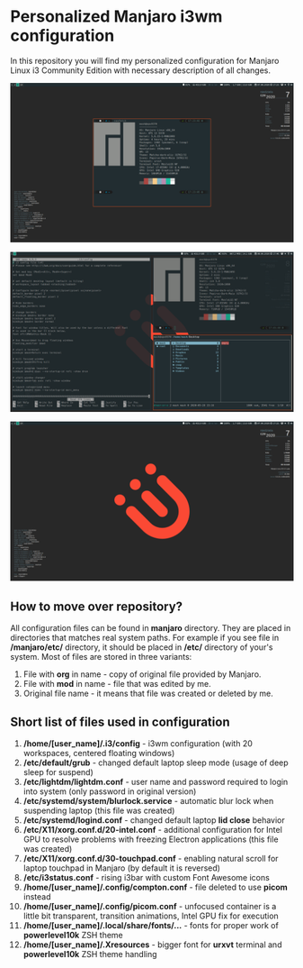 # Personalized Manjaro i3wm configuration

In this repository you will find my personalized configuration for Manjaro Linux i3 Community Edition with necessary description of all changes.

<p align="center">
    <img src="centered_container.png" />
</p>

<p align="center">
    <img src="terminals.png" />
</p>

<p align="center">
    <img src="desktop.png" />
</p>

## How to move over repository?

All configuration files can be found in **manjaro** directory. They are placed in directories that matches real system paths. For example if you see file in **/manjaro/etc/** directory, it should be placed in **/etc/** directory of your's system. Most of files are stored in three variants: 

1. File with **org** in name - copy of original file provided by Manjaro.
2. File with **mod** in name - file that was edited by me.
3. Original file name - it means that file was created or deleted by me.

## Short list of files used in configuration

1. **/home/[user_name]/.i3/config** - i3wm configuration (with 20 workspaces, centered floating windows)
2. **/etc/default/grub** - changed default laptop sleep mode (usage of deep sleep for suspend)
3. **/etc/lightdm/lightdm.conf** - user name and password required to login into system (only password in original version)
4. **/etc/systemd/system/blurlock.service** - automatic blur lock when suspending laptop (this file was created)
5. **/etc/systemd/logind.conf** - changed default laptop **lid close** behavior
6. **/etc/X11/xorg.conf.d/20-intel.conf** - additional configuration for Intel GPU to resolve problems with freezing Electron applications (this file was created)
7. **/etc/X11/xorg.conf.d/30-touchpad.conf** - enabling natural scroll for laptop touchpad in Manjaro (by default it is reversed)
8. **/etc/i3status.conf** - rising i3bar with custom Font Awesome icons
9. **/home/[user_name]/.config/compton.conf** - file deleted to use **picom** instead
10. **/home/[user_name]/.config/picom.conf** - unfocused container is a little bit transparent, transition animations, Intel GPU fix for execution
11. **/home/[user_name]/.local/share/fonts/...** - fonts for proper work of **powerlevel10k** ZSH theme
12. **/home/[user_name]/.Xresources** - bigger font for **urxvt** terminal and **powerlevel10k** ZSH theme handling